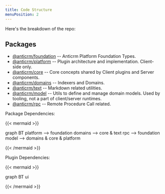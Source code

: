 ```yaml
---
title: Code Structure
menuPosition: 2
---
```


Here's the breakdown of the repo:

## Packages
* [@anticrm/foundation](/apis/foundation) -- Anticrm Platform Foundation Types.
* [@anticrm/platform](/apis/platform) -- Plugin architecture and implementation. Client-side only.
* [@anticrm/core](/apis/core) -- Core concepts shared by Client plugins and Server components.
* [@anticrm/domains](/apis/domains) -- Indexers and Domains.
* [@anticrm/text](/apis/text) -- Markdown related utilities.
* [@anticrm/model](/apis/model) -- Utils to define and manage domain models. Used by tooling, not a part of client/server runtimes.
* [@anticrm/rpc](/apis/rpc) -- Remote Procedure Call related.

Package Dependencies:

{{< mermaid >}}

graph BT
    platform --> foundation
    domains --> core & text
    rpc --> foundation
    model --> domains & core & platform

{{< /mermaid >}}

Plugin Dependencies:

{{< mermaid >}}

graph BT
    ui

{{< /mermaid >}}

